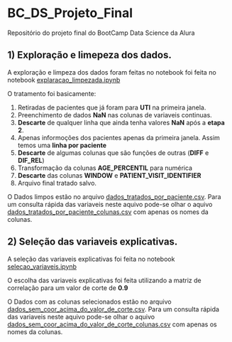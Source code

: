 # BC_DS_Projeto_Final

Repositório do projeto final do BootCamp Data Science da Alura 

## 1) Exploração e limepeza dos dados.

A exploração e limpeza dos dados foram feitas no notebook foi feita no notebook [explaracao_limpezada.ipynb](https://github.com/HenriqueCCdA/BC_DS_Projeto_Final/blob/main/Notebooks/Exploratorios/explaracao_limpezada.ipynb)

O tratamento foi basicamente:

1. Retiradas de pacientes que já foram para **UTI** na primeira janela.
2. Preenchimento de dados **NaN** nas colunas de variaveis continuas.
3. **Descarte** de qualquer linha que ainda tenha valores **NaN** após a **etapa 2**.
4. Apenas informoções dos pacientes apenas da primeira janela. Assim temos uma **linha por paciente**
5. **Descarte** de algumas colunas que são funções de outras (**DIFF** e **DIF_REL**)
6. Transformação da colunas **AGE_PERCENTIL** para numérica
7. **Descarte** das colunas **WINDOW** e **PATIENT_VISIT_IDENTIFIER**
8. Arquivo final tratado salvo.

O Dados limpos estão no arquivo [dados_tratados_por_paciente.csv](https://github.com/HenriqueCCdA/BC_DS_Projeto_Final/blob/main/Dados/Tratados/dados_tratados_por_paciente.csv). Para um consulta rápida das variaveis neste aquivo pode-se olhar o aquivo [dados_tratados_por_paciente_colunas.csv](https://github.com/HenriqueCCdA/BC_DS_Projeto_Final/blob/main/Dados/Tratados/dados_tratados_por_paciente_colunas.csv) com apenas os nomes da colunas.


## 2) Seleção das variaveis explicativas.

A seleção das variaveis explicativas foi feita no notebook [selecao_variaveis.ipynb](https://github.com/HenriqueCCdA/BC_DS_Projeto_Final/tree/main/Notebooks/Exploratorios)

O escolha das variaveis explicativas foi feita utilizando a matriz de correlação para um valor de corte de **0.9**

O Dados com as colunas selecionados estão no arquivo [dados_sem_coor_acima_do_valor_de_corte.csv](https://github.com/HenriqueCCdA/BC_DS_Projeto_Final/blob/main/Dados/Tratados/dados_sem_coor_acima_do_valor_de_corte.csv). Para um consulta rápida das variaveis neste aquivo pode-se olhar o aquivo [dados_sem_coor_acima_do_valor_de_corte_colunas.csv](https://github.com/HenriqueCCdA/BC_DS_Projeto_Final/blob/main/Dados/Tratados/dados_sem_coor_acima_do_valor_de_corte_colunas.csv) com apenas os nomes da colunas.
